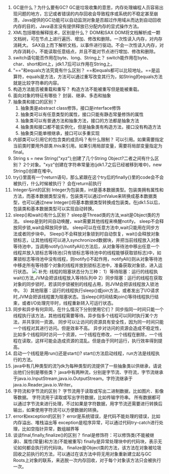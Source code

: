 1. GC是什么？为什么要有GC?
   GC是垃圾收集的意思，内存处理编程人员容易出现问题的地方，忘记或者错误的内存回收会导致程序或系统的不稳定甚至崩溃，Java提供的GC功能可以自动监测对象是否超过作用域从而达到自动回收内存的目的，Java语言没有提供释放已分配内存的显式操作方法。
2. XML包括哪些解释技术，区别是什么？
   DOM和SAX
   DOM将文档解析成一颗文档树，可在节点上进行遍历、增加、修改和删除。一次性读入内存，对内存消耗大。
   SAX自上而下解析文档，以事件进行驱动。不会一次性读入内存，对内存消耗小，不能读取任意结点，并且不能对节点进行增加、修改和删除。
3. switch语句能否作用在byte、long、String上？
   switch能作用在byte、char、short和int上，jdk1.7后可以作用在String上。
4. "=="和equals方法究竟有什么区别？
   ==和equals都可以比较地址。==是运算符，equals是方法，方法可以通过重写改变其行为，如String的equals方法就是比较字符串的内容。
5. 构造方法能否被重载和重写？
   构造方法不能被重写但是能被重载。
6. 面向对象的特征有哪些？
   封装、继承、多态和抽象
7. 抽象类和接口的区别？
   1. 抽象类是abstract class修饰，接口是interface修饰
   2. 抽象类可以有任意类型的属性，接口只能有静态常量修饰的属性
   3. 抽象类可以有普通方法和抽象方法，接口的方法都是抽象方法
   4. 抽象类和接口都不能实例化，但是抽象类有构造方法，接口没有构造方法
   5. 抽象类只能单根继承，接口可以多重实现
8. 内部类可以引用它的包含类的成员吗？有什么限制？
可以引用。如果需要指定当前类时要用外部类.this来引用。如果引用局部变量，需要将局部变量指定为final。
9. String s = new String("xyz");创建了几个String Object?二者之间有什么区别？
2个对象。"xyz"创建在字符串常量池(jdk1.7之后已经被移到堆中)，new String()创建在堆中。
10. try{}里面有一个return语句，那么紧跟在这个try后的finally{}里的code会不会被执行，什么时候被执行？
会在return前执行
11. Integer与int的区别
Integer为包装类，int是基本数据类型。包装类拥有属性和方法，而基本数据类型没有，包装类可以通过intValue来转换成基本数据类型，也可以通过new Integer()将基本数据类型转换成包装类。在jdk1.5以后，包装类和基本数据类型可以实现自动转换。
12. sleep()和wait()有什么区别？
sleep是Thread类的方法,wait是Object类的方法。
sleep是到时间自动唤醒，wait需要其他线程来唤醒notify。
sleep不会释放同步锁,wait会释放同步锁。
sleep可以在任意方法中,wait只能用在同步方法或者同步块中。
Sleep()不会释放对象锁到时自动恢复，wait()会释放对象锁标志，让其他线程可以进入synchronized数据块，并把当前线程放入对象等待池中，当调用notify()/notifyAll()方法后，从对象等待池中移出任意一个线程并放入锁标志等待池(只有锁标志等待池中的线程能够获取锁标志)中，如果锁标志等待池中没有线程，则notify()不起作用，notifyAll()则从对象等待池中移走所有等待那个对象的线程并放到锁标志池中，准备获取对象锁，进入运行状态。
![](http://oqnfoupsj.bkt.clouddn.com/17-7-22/23523565.jpg)
补充:
线程的阻塞状态分为三种：
1）等待阻塞：运行的线程执wait()方法,JVM会把该线程放入等待队列中
2）同步阻塞：运行的线程在获取对象的同步锁时，若该同步锁被别的线程占用，则JVM会把该线程放入锁池中。
3）其他阻塞：运行的线程执行sleep()或join方法，或者发出了I/O请求时,JVM会把该线程置为阻塞状态。当sleep()时间结束join()等待线程执行结束，或者I/O处理完毕时，线程重新转入可运行状态。
13. 同步和异步有何异同，在什么情况下分别使用它们？
同步指同一时间只能一个线程执行该方法，其他线程需要等待。异步指多个线程可以同时执行某个方法，并共享同一资源。
同步可以让访问的资源具有安全性，因为同一时间只能一个线程对其进行访问。但是效率不高。
异步对访问的资源会造成不稳定性，比如多个线程同时访问一个资源，一个线程在修改，一个线程在删除，一个线程在读取，这样可能会造成资源的混乱。但是由于同时运行，执行效率得到提高。
14. 启动一个线程是用run()还是start()?
start()方法启动线程，run方法是线程执行的方法。
15. java中有几种类型的流?jdk为每种类型的流提供了一些抽象类以供继承，请说出他们分别是哪些类？
java中有两种流，分别是字节流、字符流，字节流继承于java.io.InputStream,java.io.OutputStream。字符流继承于java.io.Reader,java.io.Writer。
16. 字符流和字节流的区别？
字节流用于读取或写出二进制数据，比如图片、影像等数据。
字符流用于读取或写出字符数据，比如传输字符串。
所有数据都可以通过字节流来进行处理，不过如果是字符数据，用字节流还需要进行转换后输出，如果使用字符流可以方便数据的转换。
17. error和exception的区别？
error是系统错误，是代码不能处理的错误，比如内存溢出、堆栈溢出等
exception是程序异常，可以通过代码try-catch进行处理，比如空指针异常，数组越界等
18. 谈谈final,finally,finalize()的区别？
final是修饰符：可以修饰类(不能被继承)、属性(常量)和方法(不能被重写)
finally是异常处理块中的代码块，表示无论如何都会执行的代码块。
finalize是Object类的方法，该方法在对象被垃圾回收之前执行的方法，可以通过在该方法中将无用对象重新建立起与GC Roots上对象的联系，来逃脱一次内存回收，对于每个对象该方法只会被执行一次。
